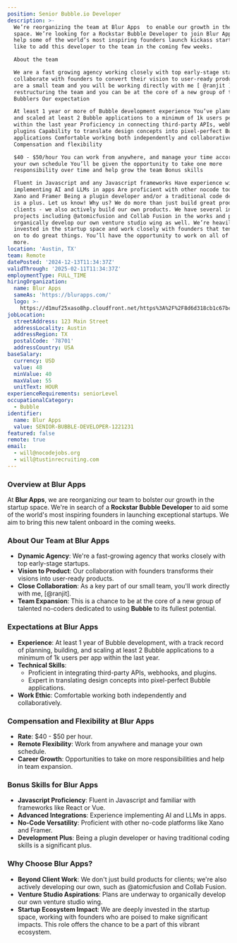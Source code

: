 ```yaml
---
position: Senior Bubble.io Developer
description: >-
  We’re reorganizing the team at Blur Apps  to enable our growth in the startups
  space. We’re looking for a Rockstar Bubble Developer to join Blur Apps and
  help some of the world’s most inspiring founders launch kickass startups! We’d
  like to add this developer to the team in the coming few weeks.

  About the team

  We are a fast growing agency working closely with top early-stage startups We
  collaborate with founders to convert their vision to user-ready products We
  are a small team and you will be working directly with me [ @ranjit ] We are
  restructuring the team and you can be at the core of a new group of talented
  Bubblers Our expectation

  At least 1 year or more of Bubble development experience You’ve planned, built
  and scaled at least 2 Bubble applications to a minimum of 1k users per app
  within the last year Proficiency in connecting third-party APIs, webhooks, and
  plugins Capability to translate design concepts into pixel-perfect Bubble
  applications Comfortable working both independently and collaboratively
  Compensation and flexibility

  $40 - $50/hour You can work from anywhere, and manage your time according to
  your own schedule You’ll be given the opportunity to take one more
  responsibility over time and help grow the team Bonus skills

  Fluent in Javascript and any Javascript frameworks Have experience with
  implementing AI and LLMs in apps Are proficient with other nocode tools like
  Xano and Framer Being a plugin developer and/or a traditional code developer
  is a plus. Let us know! Why us? We do more than just build great products for
  clients - we also actively build our own products. We have several internal
  projects including @atomicfusion and Collab Fusion in the works and plan to
  organically develop our own venture studio wing as well. We’re heavily
  invested in the startup space and work closely with founders that tend to go
  on to do great things. You’ll have the opportunity to work on all of this and
  more.
location: 'Austin, TX'
team: Remote
datePosted: '2024-12-13T11:34:37Z'
validThrough: '2025-02-11T11:34:37Z'
employmentType: FULL_TIME
hiringOrganization:
  name: Blur Apps
  sameAs: 'https://blurapps.com/'
  logo: >-
    https://d1muf25xaso8hp.cloudfront.net/https%3A%2F%2F8d6d318cb1c67bc0b84ee11b83349e08.cdn.bubble.io%2Ff1707394005610x495759504272951040%2Fblur_apps_logo.jpeg?w=48&h=48&auto=compress&dpr=2&fit=max
jobLocation:
  streetAddress: 123 Main Street
  addressLocality: Austin
  addressRegion: TX
  postalCode: '78701'
  addressCountry: USA
baseSalary:
  currency: USD
  value: 48
  minValue: 40
  maxValue: 55
  unitText: HOUR
experienceRequirements: seniorLevel
occupationalCategory:
  - Bubble
identifier:
  name: Blur Apps
  value: SENIOR-BUBBLE-DEVELOPER-1221231
featured: false
remote: true
email:
  - will@nocodejobs.org
  - will@tustinrecruiting.com
---
```


### Overview at Blur Apps
At **Blur Apps**, we are reorganizing our team to bolster our growth in the startup space. We're in search of a **Rockstar Bubble Developer** to aid some of the world's most inspiring founders in launching exceptional startups. We aim to bring this new talent onboard in the coming weeks.

### About Our Team at Blur Apps
- **Dynamic Agency**: We're a fast-growing agency that works closely with top early-stage startups.
- **Vision to Product**: Our collaboration with founders transforms their visions into user-ready products.
- **Close Collaboration**: As a key part of our small team, you'll work directly with me, [@ranjit].
- **Team Expansion**: This is a chance to be at the core of a new group of talented no-coders dedicated to using **Bubble** to its fullest potential.

### Expectations at Blur Apps
- **Experience**: At least 1 year of Bubble development, with a track record of planning, building, and scaling at least 2 Bubble applications to a minimum of 1k users per app within the last year.
- **Technical Skills**:
  - Proficient in integrating third-party APIs, webhooks, and plugins.
  - Expert in translating design concepts into pixel-perfect Bubble applications.
- **Work Ethic**: Comfortable working both independently and collaboratively.

### Compensation and Flexibility at Blur Apps
- **Rate**: $40 - $50 per hour.
- **Remote Flexibility**: Work from anywhere and manage your own schedule.
- **Career Growth**: Opportunities to take on more responsibilities and help in team expansion.

### Bonus Skills for Blur Apps
- **Javascript Proficiency**: Fluent in Javascript and familiar with frameworks like React or Vue.
- **Advanced Integrations**: Experience implementing AI and LLMs in apps.
- **No-Code Versatility**: Proficient with other no-code platforms like Xano and Framer.
- **Development Plus**: Being a plugin developer or having traditional coding skills is a significant plus.

### Why Choose Blur Apps?
- **Beyond Client Work**: We don't just build products for clients; we're also actively developing our own, such as @atomicfusion and Collab Fusion.
- **Venture Studio Aspirations**: Plans are underway to organically develop our own venture studio wing.
- **Startup Ecosystem Impact**: We are deeply invested in the startup space, working with founders who are poised to make significant impacts. This role offers the chance to be a part of this vibrant ecosystem.


